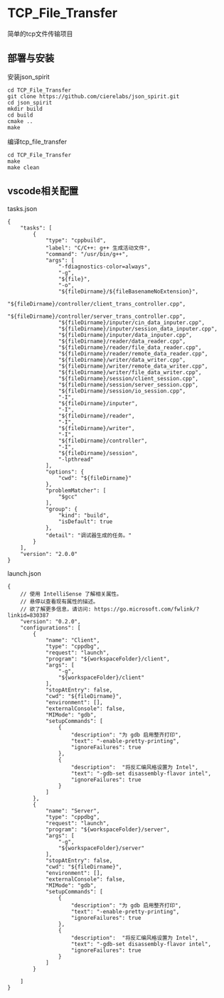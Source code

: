 # TCP_File_Transfer

简单的tcp文件传输项目

部署与安装
---
安装json_spirit

    cd TCP_File_Transfer
    git clone https://github.com/cierelabs/json_spirit.git
    cd json_spirit
    mkdir build
    cd build
    cmake ..
    make

编译tcp_file_transfer
    
    cd TCP_File_Transfer
    make
    make clean

vscode相关配置
---

tasks.json

    {
        "tasks": [
            {
                "type": "cppbuild",
                "label": "C/C++: g++ 生成活动文件",
                "command": "/usr/bin/g++",
                "args": [
                    "-fdiagnostics-color=always",
                    "-g",
                    "${file}",
                    "-o",
                    "${fileDirname}/${fileBasenameNoExtension}",
                    "${fileDirname}/controller/client_trans_controller.cpp",
                    "${fileDirname}/controller/server_trans_controller.cpp",
                    "${fileDirname}/inputer/cin_data_inputer.cpp",
                    "${fileDirname}/inputer/session_data_inputer.cpp",
                    "${fileDirname}/inputer/data_inputer.cpp",
                    "${fileDirname}/reader/data_reader.cpp",
                    "${fileDirname}/reader/file_data_reader.cpp",
                    "${fileDirname}/reader/remote_data_reader.cpp",
                    "${fileDirname}/writer/data_writer.cpp",
                    "${fileDirname}/writer/remote_data_writer.cpp",
                    "${fileDirname}/writer/file_data_writer.cpp",
                    "${fileDirname}/session/client_session.cpp",
                    "${fileDirname}/session/server_session.cpp",
                    "${fileDirname}/session/io_session.cpp",
                    "-I",
                    "${fileDirname}/inputer",
                    "-I",
                    "${fileDirname}/reader",
                    "-I",
                    "${fileDirname}/writer",
                    "-I",
                    "${fileDirname}/controller",
                    "-I",
                    "${fileDirname}/session",
                    "-lpthread"
                ],
                "options": {
                    "cwd": "${fileDirname}"
                },
                "problemMatcher": [
                    "$gcc"
                ],
                "group": {
                    "kind": "build",
                    "isDefault": true
                },
                "detail": "调试器生成的任务。"
            }
        ],
        "version": "2.0.0"
    }



launch.json

    {
        // 使用 IntelliSense 了解相关属性。 
        // 悬停以查看现有属性的描述。
        // 欲了解更多信息，请访问: https://go.microsoft.com/fwlink/?linkid=830387
        "version": "0.2.0",
        "configurations": [
            {
                "name": "Client",
                "type": "cppdbg",
                "request": "launch",
                "program": "${workspaceFolder}/client",
                "args": [
                    "-g",
                    "${workspaceFolder}/client"
                ],
                "stopAtEntry": false,
                "cwd": "${fileDirname}",
                "environment": [],
                "externalConsole": false,
                "MIMode": "gdb",
                "setupCommands": [
                    {
                        "description": "为 gdb 启用整齐打印",
                        "text": "-enable-pretty-printing",
                        "ignoreFailures": true
                    },
                    {
                        "description":  "将反汇编风格设置为 Intel",
                        "text": "-gdb-set disassembly-flavor intel",
                        "ignoreFailures": true
                    }
                ]
            },
            {
                "name": "Server",
                "type": "cppdbg",
                "request": "launch",
                "program": "${workspaceFolder}/server",
                "args": [
                    "-g",
                    "${workspaceFolder}/server"
                ],
                "stopAtEntry": false,
                "cwd": "${fileDirname}",
                "environment": [],
                "externalConsole": false,
                "MIMode": "gdb",
                "setupCommands": [
                    {
                        "description": "为 gdb 启用整齐打印",
                        "text": "-enable-pretty-printing",
                        "ignoreFailures": true
                    },
                    {
                        "description":  "将反汇编风格设置为 Intel",
                        "text": "-gdb-set disassembly-flavor intel",
                        "ignoreFailures": true
                    }
                ]
            }

        ]
    }